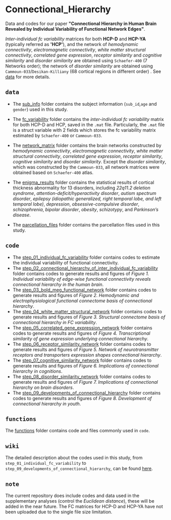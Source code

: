 # Connectional_Hierarchy
Data and codes for our paper **"Connectional Hierarchy in Human Brain Revealed by Individual Variability of Functional Network Edges"**.

*Inter-individual fc variability* matrices for both **HCP-D** and **HCP-YA** (typically referred as **'HCP'**), and the network of *hemodynamic connectivity*, *electromagnetic connectivity*, *white matter structural connectivity*, *correlated gene expression*, *receptor similarity* and *cognitive similarity* and *disorder similarity* are obtained using `Schaefer-400` (7 Networks order); the network of *disorder similarity* are obtained using `Cammoun-033`/`Desikan-Killiany` (68 cortical regions in different order) . See [data](data/) for more details.

## `data`
- The [sub_info](data/sub_info) folder contains the subject information (`sub_id`,`age` and `gender`) used in this study.
- The [fc_variability](data/fc_variability) folder contains the *inter-individual fc variability* matrix for both HCP-D and HCP, saved in the `.mat` file. Particularly, the `.mat` file is a struct variable with 2 fields which stores the fc variability matrix estimated by `Schaefer-400` or `Cammoun-033`. 
- The [network_matrix](data/network_matrix) folder contains the brain networks constructed by *hemodynamic connectivity*, *electromagnetic connectivity*, *white matter structural connectivity*, *correlated gene expression*, *receptor similarity*, *cognitive similarity* and *disorder similarity*. Except the *disorder similarity*, which was constructed by the `Cammoun-033`, all network matrices were obtained based on `Schaefer-400` atlas.

- The [enigma_results](data/enigma_results) folder contains the statistical results of cortical thickness abnormality for 13 disorders, including *22q11.2 deletion syndrome*, *attention-deficit/hyperactivity disorder*, *autism spectrum disorder*, *epilepsy (idiopathic generalized, right temporal lobe, and left temporal lobe)*, *depression*, *obsessive-compulsive disorder*, *schizophrenia*, *bipolar disorder*, *obesity*, *schizotypy*, and *Parkinson’s disease*.
- The [parcellation_files](data/parcellation_files) folder contains the parcellation files used in this study.

## `code`
- The [step_01_individual_fc_variability](step_01_individual_fc_variability/) folder contains codes to estimate the individual variability of functional connectivity. 
- The [step_02_connectional_hierarchy_of_inter_individual_fc_variability](step_02_connectional_hierarchy_of_inter_individual_fc_variability/) folder contains codes to generate results and figures of *Figure 1. Individual variability of edge-wise functional connectivity reveals connectional hierarchy in the human brain*. 
- The [step_03_bold_meg_functional_network](step_03_bold_meg_functional_network/) folder contains codes to generate results and figures of *Figure 2. Hemodynamic and electrophysiological functional connectome basis of connectional hierarchy*.
- The [step_04_white_matter_structural_network](step_04_white_matter_structural_network/) folder contains codes to generate results and figures of *Figure 3. Structural connectome basis of connectional hierarchy in FC variability*. 
- The [step_05_correlated_gene_expression_network](step_05_correlated_gene_expression_network/) folder contains codes to generate results and figures of *Figure 4. Transcriptional similarity of gene expression underlying connectional hierarchy*.
- The [step_06_receptor_similarity_network](step_06_receptor_similarity_network/) folder contains codes to generate results and figures of *Figure 5. Network of neurotransmitter receptors and transporters expression shapes connectional hierarchy*.
- The [step_07_cognitive_similarity_network](step_07_cognitive_similarity_network/) folder contains codes to generate results and figures of *Figure 6. Implications of connectional hierarchy in cognitions*.
- The [step_08_disorder_similarity_network](step_08_disorder_similarity_network/) folder contains codes to generate results and figures of *Figure 7. Implications of connectional hierarchy on brain disorders*. 
- The [step_09_developments_of_connectional_hierarchy](step_09_developments_of_connectional_hierarchy/) folder contains codes to generate results and figures of *Figure 8. Development of connectional hierarchy in youth*.

## `functions`
The [functions](functions/) folder contains code and files commonly used in `code`.

## `wiki`
The detailed description about the codes used in this study, from `step_01_individual_fc_variability` to `step_09_developments_of_connectional_hierarchy`, can be found [here](https://github.com/CuiLabCIBR/Connectional_Hierarchy/wiki).

## `note`
The current repository does include codes and data used in the supplementary analyses (control the *Euclidean distance*), these will be added in the near future. The FC matrices for HCP-D and HCP-YA have not been uploaded due to the single file size limitation.

